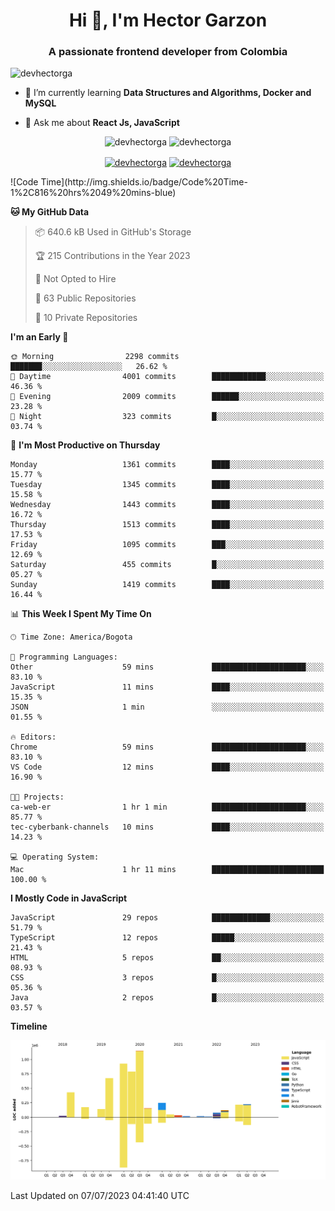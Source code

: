 <h1 align="center">Hi 👋, I'm Hector Garzon</h1>
<h3 align="center">A passionate frontend developer from Colombia</h3>

<p align="left"> <img src="https://komarev.com/ghpvc/?username=devhectorga" alt="devhectorga" /> </p>

- 🌱 I’m currently learning **Data Structures and Algorithms, Docker and MySQL**

- 💬 Ask me about **React Js, JavaScript**

<p align="center"> <img src="https://github-readme-stats.vercel.app/api?username=devhectorga&count_private=true&show_icons=true" alt="devhectorga" /> <img src="https://github-readme-stats.vercel.app/api/top-langs/?username=devhectorga&layout=compact" alt="devhectorga" /></p>

<p align="center">
<a href="https://twitter.com/devhectorga" target="blank"><img align="center" src="https://cdn.jsdelivr.net/npm/simple-icons@3.0.1/icons/twitter.svg" alt="devhectorga" height="20" width="20" /></a>
<a href="https://linkedin.com/in/devhectorga" target="blank"><img align="center" src="https://cdn.jsdelivr.net/npm/simple-icons@3.0.1/icons/linkedin.svg" alt="devhectorga" height="20" width="20" /></a>
</p>
<!--START_SECTION:waka-->
![Code Time](http://img.shields.io/badge/Code%20Time-1%2C816%20hrs%2049%20mins-blue)

**🐱 My GitHub Data** 

> 📦 640.6 kB Used in GitHub's Storage 
 > 
> 🏆 215 Contributions in the Year 2023
 > 
> 🚫 Not Opted to Hire
 > 
> 📜 63 Public Repositories 
 > 
> 🔑 10 Private Repositories 
 > 
**I'm an Early 🐤** 

```text
🌞 Morning                2298 commits        ███████░░░░░░░░░░░░░░░░░░   26.62 % 
🌆 Daytime                4001 commits        ████████████░░░░░░░░░░░░░   46.36 % 
🌃 Evening                2009 commits        ██████░░░░░░░░░░░░░░░░░░░   23.28 % 
🌙 Night                  323 commits         █░░░░░░░░░░░░░░░░░░░░░░░░   03.74 % 
```
📅 **I'm Most Productive on Thursday** 

```text
Monday                   1361 commits        ████░░░░░░░░░░░░░░░░░░░░░   15.77 % 
Tuesday                  1345 commits        ████░░░░░░░░░░░░░░░░░░░░░   15.58 % 
Wednesday                1443 commits        ████░░░░░░░░░░░░░░░░░░░░░   16.72 % 
Thursday                 1513 commits        ████░░░░░░░░░░░░░░░░░░░░░   17.53 % 
Friday                   1095 commits        ███░░░░░░░░░░░░░░░░░░░░░░   12.69 % 
Saturday                 455 commits         █░░░░░░░░░░░░░░░░░░░░░░░░   05.27 % 
Sunday                   1419 commits        ████░░░░░░░░░░░░░░░░░░░░░   16.44 % 
```


📊 **This Week I Spent My Time On** 

```text
🕑︎ Time Zone: America/Bogota

💬 Programming Languages: 
Other                    59 mins             █████████████████████░░░░   83.10 % 
JavaScript               11 mins             ████░░░░░░░░░░░░░░░░░░░░░   15.35 % 
JSON                     1 min               ░░░░░░░░░░░░░░░░░░░░░░░░░   01.55 % 

🔥 Editors: 
Chrome                   59 mins             █████████████████████░░░░   83.10 % 
VS Code                  12 mins             ████░░░░░░░░░░░░░░░░░░░░░   16.90 % 

🐱‍💻 Projects: 
ca-web-er                1 hr 1 min          █████████████████████░░░░   85.77 % 
tec-cyberbank-channels   10 mins             ████░░░░░░░░░░░░░░░░░░░░░   14.23 % 

💻 Operating System: 
Mac                      1 hr 11 mins        █████████████████████████   100.00 % 
```

**I Mostly Code in JavaScript** 

```text
JavaScript               29 repos            █████████████░░░░░░░░░░░░   51.79 % 
TypeScript               12 repos            █████░░░░░░░░░░░░░░░░░░░░   21.43 % 
HTML                     5 repos             ██░░░░░░░░░░░░░░░░░░░░░░░   08.93 % 
CSS                      3 repos             █░░░░░░░░░░░░░░░░░░░░░░░░   05.36 % 
Java                     2 repos             █░░░░░░░░░░░░░░░░░░░░░░░░   03.57 % 
```



**Timeline**

![Lines of Code chart](https://raw.githubusercontent.com/devHectorGa/devHectorGa/master/assets/bar_graph.png)


 Last Updated on 07/07/2023 04:41:40 UTC
<!--END_SECTION:waka-->
